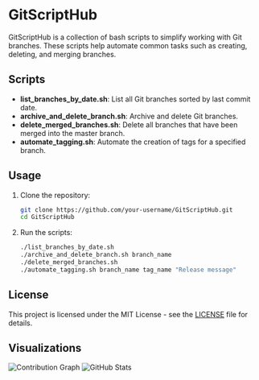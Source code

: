 # GitScriptHub

GitScriptHub is a collection of bash scripts to simplify working with Git branches. These scripts help automate common tasks such as creating, deleting, and merging branches.

## Scripts

- **list_branches_by_date.sh**: List all Git branches sorted by last commit date.
- **archive_and_delete_branch.sh**: Archive and delete Git branches.
- **delete_merged_branches.sh**: Delete all branches that have been merged into the master branch.
- **automate_tagging.sh**: Automate the creation of tags for a specified branch.

## Usage

1. Clone the repository:
    ```sh
    git clone https://github.com/your-username/GitScriptHub.git
    cd GitScriptHub
    ```

2. Run the scripts:
    ```sh
    ./list_branches_by_date.sh
    ./archive_and_delete_branch.sh branch_name
    ./delete_merged_branches.sh
    ./automate_tagging.sh branch_name tag_name "Release message"
    ```

## License

This project is licensed under the MIT License - see the [LICENSE](LICENSE) file for details.

## Visualizations

![Contribution Graph](https://github-readme-activity-graph.cyclic.app/graph?username=sminerport&theme=github-light)
![GitHub Stats](https://github-readme-stats.vercel.app/api?username=sminerport&show_icons=true&theme=default&count_private=true)
